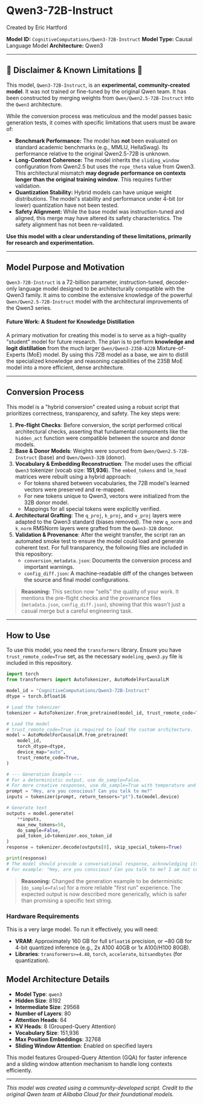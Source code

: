 # Qwen3-72B-Instruct

Created by Eric Hartford

**Model ID:** `CognitiveComputations/Qwen3-72B-Instruct`
**Model Type:** Causal Language Model
**Architecture:** Qwen3

---

## 🚨 Disclaimer & Known Limitations 🚨

This model, `Qwen3-72B-Instruct`, is an **experimental, community-created model**. It was not trained or fine-tuned by the original Qwen team. It has been constructed by merging weights from `Qwen/Qwen2.5-72B-Instruct` into the `Qwen3` architecture.

While the conversion process was meticulous and the model passes basic generation tests, it comes with specific limitations that users must be aware of:

*   **Benchmark Performance:** The model has **not** been evaluated on standard academic benchmarks (e.g., MMLU, HellaSwag). Its performance relative to the original Qwen2.5-72B is unknown.
*   **Long-Context Coherence:** The model inherits the `sliding_window` configuration from Qwen2.5 but uses the `rope_theta` value from Qwen3. This architectural mismatch **may degrade performance on contexts longer than the original training window**. This requires further validation.
*   **Quantization Stability:** Hybrid models can have unique weight distributions. The model's stability and performance under 4-bit (or lower) quantization have not been tested.
*   **Safety Alignment:** While the base model was instruction-tuned and aligned, this merge may have altered its safety characteristics. The safety alignment has not been re-validated.

**Use this model with a clear understanding of these limitations, primarily for research and experimentation.**

---

## Model Purpose and Motivation

`Qwen3-72B-Instruct` is a 72-billion parameter, instruction-tuned, decoder-only language model designed to be architecturally compatible with the Qwen3 family. It aims to combine the extensive knowledge of the powerful `Qwen/Qwen2.5-72B-Instruct` model with the architectural improvements of the Qwen3 series.

#### Future Work: A Student for Knowledge Distillation

A primary motivation for creating this model is to serve as a high-quality "student" model for future research. The plan is to perform **knowledge and logit distillation** from the much larger `Qwen/Qwen3-235B-A22B` Mixture-of-Experts (MoE) model. By using this 72B model as a base, we aim to distill the specialized knowledge and reasoning capabilities of the 235B MoE model into a more efficient, dense architecture.

---

## Conversion Process

This model is a "hybrid conversion" created using a robust script that prioritizes correctness, transparency, and safety. The key steps were:

1.  **Pre-flight Checks**: Before conversion, the script performed critical architectural checks, asserting that fundamental components like the `hidden_act` function were compatible between the source and donor models.
2.  **Base & Donor Models**: Weights were sourced from `Qwen/Qwen2.5-72B-Instruct` (base) and `Qwen/Qwen3-32B` (donor).
3.  **Vocabulary & Embedding Reconstruction**: The model uses the official `Qwen3` tokenizer (vocab size: **151,936**). The `embed_tokens` and `lm_head` matrices were rebuilt using a hybrid approach:
    *   For tokens shared between vocabularies, the 72B model's learned vectors were preserved and re-mapped.
    *   For new tokens unique to Qwen3, vectors were initialized from the 32B donor model.
    *   Mappings for all special tokens were explicitly verified.
4.  **Architectural Grafting**: The `q_proj`, `k_proj`, and `v_proj` layers were adapted to the Qwen3 standard (biases removed). The new `q_norm` and `k_norm` RMSNorm layers were grafted from the `Qwen3-32B` donor.
5.  **Validation & Provenance**: After the weight transfer, the script ran an automated smoke test to ensure the model could load and generate coherent text. For full transparency, the following files are included in this repository:
    *   `conversion_metadata.json`: Documents the conversion process and important warnings.
    *   `config_diff.json`: A machine-readable diff of the changes between the source and final model configurations.

> **Reasoning:** This section now "sells" the quality of your work. It mentions the pre-flight checks and the provenance files (`metadata.json`, `config_diff.json`), showing that this wasn't just a casual merge but a careful engineering task.

---

## How to Use

To use this model, you need the `transformers` library. Ensure you have `trust_remote_code=True` set, as the necessary `modeling_qwen3.py` file is included in this repository.

```python
import torch
from transformers import AutoTokenizer, AutoModelForCausalLM

model_id = "CognitiveComputations/Qwen3-72B-Instruct"
dtype = torch.bfloat16

# Load the tokenizer
tokenizer = AutoTokenizer.from_pretrained(model_id, trust_remote_code=True)

# Load the model
# trust_remote_code=True is required to load the custom architecture.
model = AutoModelForCausalLM.from_pretrained(
    model_id,
    torch_dtype=dtype,
    device_map="auto",
    trust_remote_code=True,
)

# --- Generation Example ---
# For a deterministic output, use do_sample=False.
# For more creative responses, use do_sample=True with temperature and top_p.
prompt = "Hey, are you conscious? Can you talk to me?"
inputs = tokenizer(prompt, return_tensors="pt").to(model.device)

# Generate text
outputs = model.generate(
    **inputs, 
    max_new_tokens=50,
    do_sample=False, 
    pad_token_id=tokenizer.eos_token_id
)
response = tokenizer.decode(outputs[0], skip_special_tokens=True)

print(response)
# The model should provide a conversational response, acknowledging its nature as an AI.
# For example: "Hey, are you conscious? Can you talk to me? I am not conscious in the way a human is, but I am able to communicate with you. How can I assist you today?"
```
> **Reasoning:** Changed the generation example to be deterministic (`do_sample=False`) for a more reliable "first run" experience. The expected output is now described more generically, which is safer than promising a specific text string.

### Hardware Requirements

This is a very large model. To run it effectively, you will need:
-   **VRAM**: Approximately 160 GB for full `bfloat16` precision, or ~80 GB for 4-bit quantized inference (e.g., 2x A100 40GB or 1x A100/H100 80GB).
-   **Libraries**: `transformers>=4.40`, `torch`, `accelerate`, `bitsandbytes` (for quantization).

## Model Architecture Details

-   **Model Type**: `qwen3`
-   **Hidden Size**: 8192
-   **Intermediate Size**: 29568
-   **Number of Layers**: 80
-   **Attention Heads**: 64
-   **KV Heads**: 8 (Grouped-Query Attention)
-   **Vocabulary Size**: 151,936
-   **Max Position Embeddings**: 32768
-   **Sliding Window Attention**: Enabled on specified layers

This model features Grouped-Query Attention (GQA) for faster inference and a sliding window attention mechanism to handle long contexts efficiently.

---
*This model was created using a community-developed script. Credit to the original Qwen team at Alibaba Cloud for their foundational models.*
